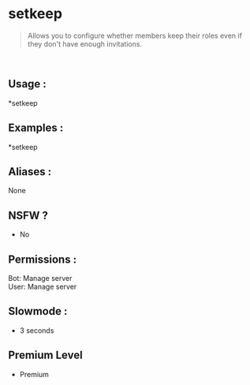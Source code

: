 # setkeep

> Allows you to configure whether members keep their roles even if they don't have enough invitations.

<br>

## Usage :

*setkeep

## Examples :

*setkeep

## Aliases :

None

## NSFW ?

- No

## Permissions :

Bot: Manage server
<br>
User: Manage server

## Slowmode :

- 3 seconds

## Premium Level

- Premium
